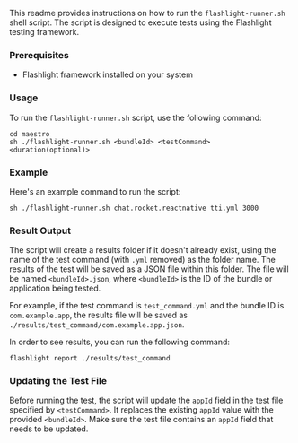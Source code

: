 This readme provides instructions on how to run the `flashlight-runner.sh` shell script. The script is designed to execute tests using the Flashlight testing framework.

### Prerequisites
- Flashlight framework installed on your system

### Usage
To run the `flashlight-runner.sh` script, use the following command:

```
cd maestro
sh ./flashlight-runner.sh <bundleId> <testCommand> <duration(optional)>
```

### Example
Here's an example command to run the script:

```
sh ./flashlight-runner.sh chat.rocket.reactnative tti.yml 3000
```

### Result Output
The script will create a results folder if it doesn't already exist, using the name of the test command (with `.yml` removed) as the folder name. The results of the test will be saved as a JSON file within this folder. The file will be named `<bundleId>.json`, where `<bundleId>` is the ID of the bundle or application being tested.

For example, if the test command is `test_command.yml` and the bundle ID is `com.example.app`, the results file will be saved as `./results/test_command/com.example.app.json`.

In order to see results, you can run the following command:

```
flashlight report ./results/test_command
```

### Updating the Test File
Before running the test, the script will update the `appId` field in the test file specified by `<testCommand>`. It replaces the existing `appId` value with the provided `<bundleId>`. Make sure the test file contains an `appId` field that needs to be updated.